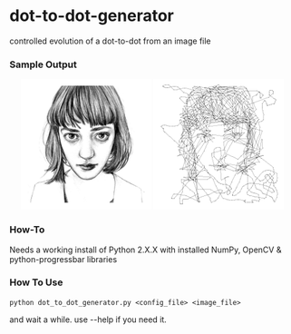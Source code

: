 # dot-to-dot-generator
controlled evolution of a dot-to-dot from an image file

### Sample Output

<p align="center">
    <img src="https://raw.githubusercontent.com/Markopolo141/dot-to-dot-generator/master/sample_input/sample_img.png" width="230">
    <img src="https://raw.githubusercontent.com/Markopolo141/dot-to-dot-generator/master/sample_output/1000ptunblurred.png" width="230">
</p>

### How-To

Needs a working install of Python 2.X.X with installed NumPy, OpenCV & python-progressbar libraries

### How To Use

```
python dot_to_dot_generator.py <config_file> <image_file>
```
and wait a while. use --help if you need it.
